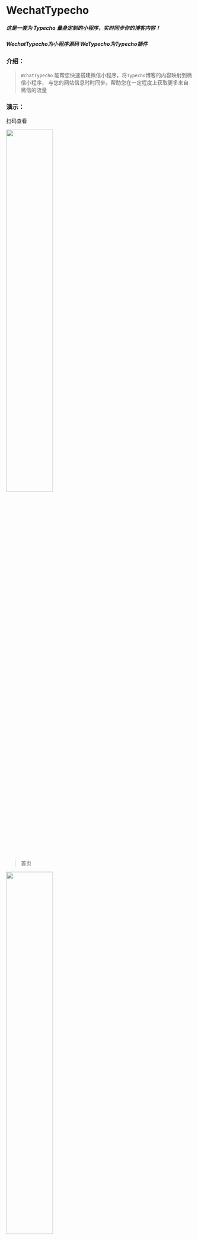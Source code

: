 # WechatTypecho
##### 这是一套为 Typecho 量身定制的小程序，实时同步你的博客内容！

##### WechatTypecho为小程序源码 WeTypecho为Typecho插件


### 介绍：

>  `WchatTypecho` 能帮您快速搭建微信小程序，将`Typecho`博客的内容映射到微信小程序，
> 与您的网站信息时时同步。帮助您在一定程度上获取更多来自微信的流量 

### 演示：

扫码查看

<img style="width:50%;height:50%" src="./images/xcx.jpg"/>

> 首页 

<img style="width:50%;height:50%" src="./images/index.jpg" align=center />

> 热门排行

<img style="width:50%;height:50%" src="./images/ranking.jpg" align=center />

> 文章详情

<img style="width:50%;height:50%" src="./images/details.jpg" align=center />

> 关于我的 

<img style="width:50%;height:50%" src="./images/about.jpg" align=center />

## 安装须知

微信官方规定必须满足以下两个条件才能上线小程序：

> 1.域名**已备案**
> 2.域名开启Https

## 安装Typecho

如果你已经知道什么是Typecho，并且已经部署在你的网站上了，还需要做两件事：

> 1.设置固定链接
> 2.开启Https

## 安装并设置WeTypecho插件

首先[下载WechatTypecho](https://github.com/wxy1997/WechatTypecho)
然后将根目录下的WeTypecho上传至/usr/plugins目录下。
然后进入Typecho后台插件管理(控制台->插件)，启用WeTypecho插件，然后点设置：
API密钥自己设置，小程序APPID需要到微信小程序后台去查看

![](./images/wetypecho.png)


## 小程序端配置

下载的根目录下的WechatTypecho文件夹就是小程序的源代码
进入WechatTypecho目录，根目录下有一个config.js,打开编辑

将domain设置为你的域名，不需要加http 或者 [https://.](https://./)
name修改为你的网站名称，用于小程序页脚显示。
**API_SECRET必须与WeTypecho插件中的API密钥配置一样**
保存关闭。然后打开根目录下的app.json


![](./images/conf.png)

修改这个值保存。
然后打开Template目录下的foot.wxml
修改页脚版权：

至此小程序端的配置就完成了。
然后去微信官方小程序平台，设置->开发设置，服务器域名。


将你的域名添加进去，如果你的图片等资源存放的地址不是你上面设置的域名
还需要将你的图片资源域名添加进去，否则小程序端可能无法显示资源。

保存后。用微信开发者工具（[下载地址](https://developers.weixin.qq.com/miniprogram/dev/devtools/download.html)）打开WeTypecho下的wetypecho目录，就能正常使用了。



> 如果有任何问题请给我留言。邮箱wxyrrcj@gmail.com  博客：www.wxy97.com
>
> 本项目后期会一直进行更新和维护！

### 感谢
- 感谢开源HiTypecho博客的分享
- 感谢开源WeTypecho博客的分享
- 感谢成都第七帅博客的分享
- 感谢color开发框架的分享
- 感谢广大网友的反馈意见


